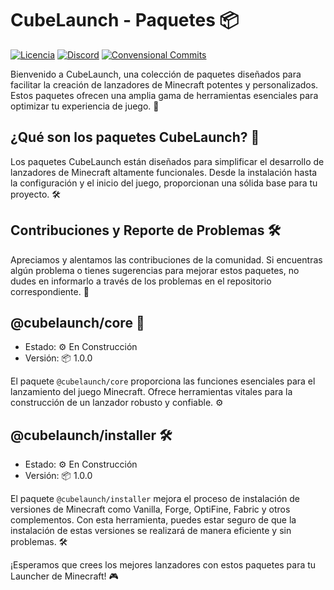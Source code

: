 # CubeLaunch - Paquetes 📦
[![Licencia](https://img.shields.io/npm/l/@xmcl/core.svg)](https://github.com/EddyerDevv/cubelaunch-packages/blob/master/LICENSE)
[![Discord](https://discord.com/api/guilds/997170342307049604/widget.png)](https://discord.gg/AmVMHCj2Wx)
[![Convensional Commits](https://img.shields.io/badge/Conventional%20Commits-1.0.0-yellow.svg)](https://www.conventionalcommits.org)

Bienvenido a CubeLaunch, una colección de paquetes diseñados para facilitar la creación de lanzadores de Minecraft potentes y personalizados. Estos paquetes ofrecen una amplia gama de herramientas esenciales para optimizar tu experiencia de juego. 🚀

## ¿Qué son los paquetes CubeLaunch? 🤔

Los paquetes CubeLaunch están diseñados para simplificar el desarrollo de lanzadores de Minecraft altamente funcionales. Desde la instalación hasta la configuración y el inicio del juego, proporcionan una sólida base para tu proyecto. 🛠️

## Contribuciones y Reporte de Problemas 🛠️

Apreciamos y alentamos las contribuciones de la comunidad. Si encuentras algún problema o tienes sugerencias para mejorar estos paquetes, no dudes en informarlo a través de los problemas en el repositorio correspondiente. 🤝

## @cubelaunch/core 🚀

- Estado: ⚙️ En Construcción
- Versión: 📦 1.0.0

El paquete `@cubelaunch/core` proporciona las funciones esenciales para el lanzamiento del juego Minecraft. Ofrece herramientas vitales para la construcción de un lanzador robusto y confiable. ⚙️

## @cubelaunch/installer 🛠️

- Estado: ⚙️ En Construcción
- Versión: 📦 1.0.0

El paquete `@cubelaunch/installer` mejora el proceso de instalación de versiones de Minecraft como Vanilla, Forge, OptiFine, Fabric y otros complementos. Con esta herramienta, puedes estar seguro de que la instalación de estas versiones se realizará de manera eficiente y sin problemas. 🛠️

¡Esperamos que crees los mejores lanzadores con estos paquetes para tu Launcher de Minecraft! 🎮